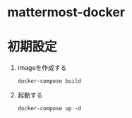 mattermost-docker
============================================================

初期設定
============================================================

1. imageを作成する

    ```
    docker-compose build
    ```

2. 起動する

    ```
    docker-compose up -d
    ```
